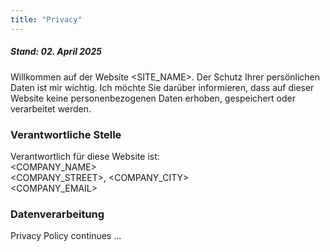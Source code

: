 ```yaml
---
title: "Privacy"
---
```


##### Stand: 02. April 2025

Willkommen auf der Website <SITE_NAME>. Der Schutz Ihrer persönlichen Daten ist mir wichtig. Ich möchte Sie darüber informieren, dass auf dieser Website keine personenbezogenen Daten erhoben, gespeichert oder verarbeitet werden.

### Verantwortliche Stelle

Verantwortlich für diese Website ist: \
<COMPANY_NAME> \
<COMPANY_STREET>, <COMPANY_CITY> \
<COMPANY_EMAIL>

### Datenverarbeitung

Privacy Policy continues ...
